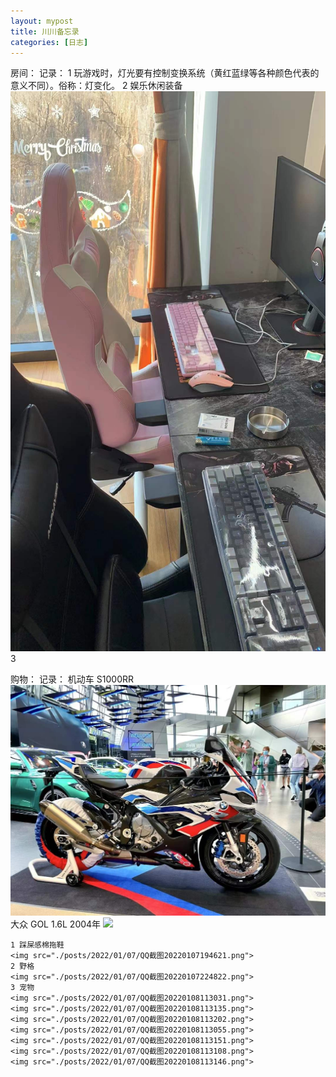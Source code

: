 ```yaml
---
layout: mypost
title: 川川备忘录
categories: [日志]
---
```


房间：
	记录： 
	1 玩游戏时，灯光要有控制变换系统（黄红蓝绿等各种颜色代表的意义不同）。俗称：灯变化。
	2 娱乐休闲装备
	<img src="./posts/2022/01/07/微信图片_20220107225205.jpg">
	3 

购物：
	记录：
	机动车
	S1000RR
	<img src="./posts/2022/01/07/微信图片_20220107224104.jpg">
	大众
	GOL 1.6L 2004年
	<img src="./posts/2022/01/07/微信图片_20220107225215.jpg">



	1 踩屎感棉拖鞋 
	<img src="./posts/2022/01/07/QQ截图20220107194621.png">
	2 野格
	<img src="./posts/2022/01/07/QQ截图20220107224822.png">
	3 宠物
	<img src="./posts/2022/01/07/QQ截图20220108113031.png">
	<img src="./posts/2022/01/07/QQ截图20220108113135.png">
	<img src="./posts/2022/01/07/QQ截图20220108113202.png">
	<img src="./posts/2022/01/07/QQ截图20220108113055.png">
	<img src="./posts/2022/01/07/QQ截图20220108113151.png">
	<img src="./posts/2022/01/07/QQ截图20220108113108.png">
	<img src="./posts/2022/01/07/QQ截图20220108113146.png">